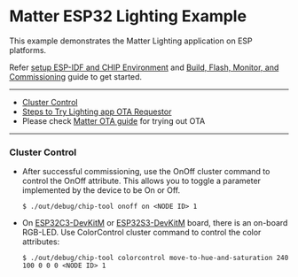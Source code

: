 # Matter ESP32 Lighting Example

This example demonstrates the Matter Lighting application on ESP platforms.

Refer [setup ESP-IDF and CHIP Environment](#setup-esp-idf-and-chip-environment) and [Build, Flash, Monitor, and Commissioning](#build-flash-monitor-and-commissioning) guide to get started.

---

-   [Cluster Control](#cluster-control)
-   [Steps to Try Lighting app OTA Requestor](#steps-to-try-lighting-app-ota-requestor)
-   Please check [Matter OTA guide](../../../docs/guides/esp32/ota.md) for trying out OTA

---

### Cluster Control

-   After successful commissioning, use the OnOff cluster command to control the
    OnOff attribute. This allows you to toggle a parameter implemented by the
    device to be On or Off.

        $ ./out/debug/chip-tool onoff on <NODE ID> 1

-   On
    [ESP32C3-DevKitM](https://docs.espressif.com/projects/esp-idf/en/latest/esp32c3/hw-reference/esp32c3/user-guide-devkitm-1.html)
    or
    [ESP32S3-DevKitM](https://docs.espressif.com/projects/esp-idf/en/latest/esp32s3/hw-reference/esp32s3/user-guide-devkitm-1.html)
    board, there is an on-board RGB-LED. Use ColorControl cluster command to
    control the color attributes:

        $ ./out/debug/chip-tool colorcontrol move-to-hue-and-saturation 240 100 0 0 0 <NODE ID> 1
